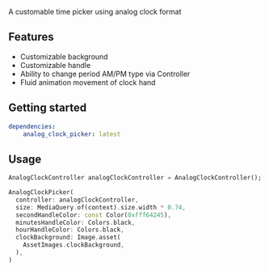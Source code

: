 A customable time picker using analog clock format

## Features

- Customizable background
- Customizable handle
- Ability to change period AM/PM type via Controller
- Fluid animation movement of clock hand

## Getting started

```yaml
dependencies:
    analog_clock_picker: latest
```

## Usage

```dart
AnalogClockController analogClockController = AnalogClockController();

AnalogClockPicker(
  controller: analogClockController,
  size: MediaQuery.of(context).size.width * 0.74,
  secondHandleColor: const Color(0xfff64245),
  minutesHandleColor: Colors.black,
  hourHandleColor: Colors.black,
  clockBackground: Image.asset(
    AssetImages.clockBackground,
  ),
)
```